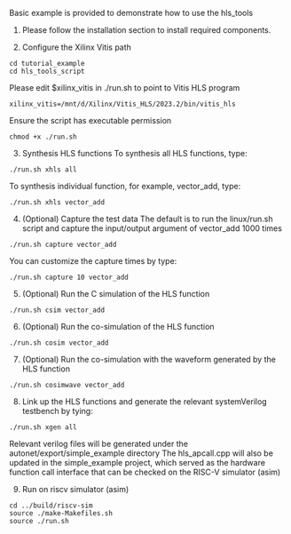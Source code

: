 Basic example is provided to demonstrate how to use the hls_tools

1. Please follow the installation section to install required components.


2. Configure the Xilinx Vitis path

```console
cd tutorial_example
cd hls_tools_script
```

Please edit $xilinx_vitis in ./run.sh to point to Vitis HLS program
```console
xilinx_vitis=/mnt/d/Xilinx/Vitis_HLS/2023.2/bin/vitis_hls
```

Ensure the script has executable permission
```
chmod +x ./run.sh
```

3. Synthesis HLS functions
To synthesis all HLS functions, type:
```console
./run.sh xhls all
```

To synthesis individual function, for example, vector_add, type:
```console
./run.sh xhls vector_add
```


4. (Optional) Capture the test data
The default is to run the linux/run.sh script and capture the input/output argument of vector_add 1000 times
``` console
./run.sh capture vector_add
```

You can customize the capture times by type:
```console
./run.sh capture 10 vector_add
```

5. (Optional) Run the C simulation of the HLS function
```console
./run.sh csim vector_add
```

6. (Optional) Run the co-simulation of the HLS function
```console
./run.sh cosim vector_add
```

7. (Optional) Run the co-simulation with the waveform generated by the HLS function
```console
./run.sh cosimwave vector_add
```

8. Link up the HLS functions and generate the relevant systemVerilog testbench by tying:
```console
./run.sh xgen all
```

Relevant verilog files will be generated under the autonet/export/simple_example directory
The hls_apcall.cpp will also be updated in the simple_example project, which served as the hardware function call interface that can be checked on the RISC-V simulator (asim)

9. Run on riscv simulator (asim)
```console
cd ../build/riscv-sim
source ./make-Makefiles.sh
source ./run.sh
```